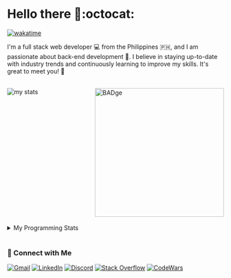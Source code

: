 # Hello there 👋:octocat:

[![wakatime](https://wakatime.com/badge/user/e8d307ab-157d-46ae-91b0-d9f64d19cf6a.svg)](https://wakatime.com/@e8d307ab-157d-46ae-91b0-d9f64d19cf6a)

I'm a full stack web developer 💻 from the Philippines :philippines:, and I am passionate about back-end development 💪. I believe in staying up-to-date with industry trends and continuously learning to improve my skills. It's great to meet you! 🙇

<br clear="both"/>

 
<picture>
    <img align="left" src="https://github-readme-streak-stats.herokuapp.com?user=zerexei&theme=github-dark&mode=weekly" alt="my stats" />
</picture>

<!--
<picture>
    <img align="right" src="https://github-readme-stats.vercel.app/api/top-langs/?username=zerexei&layout=compact&hide_border=true&langs_count=8&theme=chartreuse-dark" alt="my stats" />
</picture>
-->

<picture>
    <img align="right" src="https://github.com/zerexei/zerexei/assets/69749146/b5c56e55-f3a8-4e62-a82d-21ee20580da9" alt="BADge" width="300" height="300" />
</picture>

<br clear="both"/>

<br />

<details>
<summary>My Programming Stats</summary>

<a href="#">
    <img src="https://github-readme-stats.vercel.app/api/wakatime?username=zerexei&layout=compact&theme=chartreuse-dark" alt="my stats" />
</a>
 
 [![roadmap.sh](https://api.roadmap.sh/v1-badge/wide/648d307ba73e859a2cb1680f?variant=dark)](https://roadmap.sh)
 
<a href="#">
    <img src="https://github-readme-stats.vercel.app/api?username=zerexei&show_icons=true&hide_border=true&layout=compact&theme=chartreuse-dark" alt="my stats" />
</a>

</details>

<br clear="both"/>

### 💬 Connect with Me

[![Gmail](https://img.shields.io/badge/gmail-4c4c4c?style=flat&logo=gmail&logoColor=white)](https://mail.google.com?tf=cm&to=angeloarcillas64@gmail.com)
[![LinkedIn](https://img.shields.io/badge/linkedin-4c4c4c?style=flat&logo=linkedin&logoColor=white)](https://www.linkedin.com/in/angeloarcillas/)
[![Discord](https://img.shields.io/badge/discord-4c4c4c?style=flat&logo=discord&logoColor=white)](https://discord.com/users/743835873287733249)
[![Stack Overflow](https://img.shields.io/badge/stack%20overflow-4c4c4c?style=flat&logo=stack-overflow&logoColor=white)](https://stackexchange.com/users/21726141/zerexei)
[![CodeWars](https://img.shields.io/badge/codewars-4c4c4c?style=flat&logo=codewars&logoColor=white)](https://www.codewars.com/users/angeloarcillas64)
